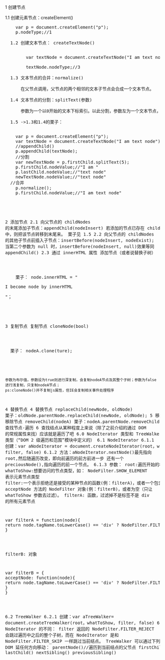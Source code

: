 1 创建节点

1.1 创建元素节点：createElement()

  <pre>
    var p = document.createElement("p");
    p.nodeType;//1

  1.2 创建文本节点： createTextNode()
  <pre>
        var textNode = document.createTextNode("I am text node");

        textNode.nodeType;//3

  1.3 文本节点的合并：normalize()

      在父节点调用，父节点的两个相邻的文本子节点会合成一个文本节点。

  1.4 文本节点的分割：splitText(参数)

      参数为一个以0开始的文本下标索引。以此分割，参数左为一个文本节点，参数及右为另一个文本节点。

  1.5 ->1.3和1.4的栗子：
  <pre>
    var p = document.createElement("p");
    var textNode = document.createTextNode("I am text node");
    //appendChild()
    p.appendChild(textNode);
    //分割
    var newTextNode = p.firstChild.splitText(5);
    p.firstChild.nodeValue;//"I am "
    p.lastChild.nodeValue;//"text node"
    newTextNode.nodeValue;//"text node"
  //合并
    p.normalize();
    p.firstChild.nodeValue;//"I am text node"
  </pre>

2 添加节点
2.1 向父节点的 childNodes 的末尾添加子节点：appendChild(nodeInsert)
若添加的节点已存在 childNodes 中，则把该节点转移到末尾来。
栗子见 1.5
2.2 向父节点的 childNodes 的其他子节点前插入子节点：insertBefore(nodeInsert, nodeExist);
当第二个参数为 null 时，insertBefore(nodeInsert, null)效果等同 appendChild()
2.3 通过 innerHTML 属性 添加节点（或者说替换子树）

  <pre>
    栗子： node.innerHTML = "<p>I become node by innerHTML</p>"；
  </pre>

3 复制节点
复制节点 cloneNode(bool)

  <pre>
  栗子： nodeA.clone(ture);
  </pre>

    参数为布尔值，参数设为true则进行深复制，会复制nodeA节点及其整个子树；参数为false进行浅复制，只复制nodeA节点；
    ps:cloneNode()并不复制js属性，但IE会复制相关事件处理程序

4 替换节点
4 替换节点 replaceChild(newNode, oldNode)
栗子：oldNode.parentNode.replaceChild(newNode, oldNode);
5 移除节点
5 移除节点 removeChild(nodeA)
栗子：nodeA.parentNode.removeChild(nodeA);
6 查找节点-遍历
6 查找结点从某种程度上来说（除了之前介绍的通过 DOM 的常规属性来找）应该就是遍历了吧
6.0 NodeIterator 类型和 TreeWalker 类型（“DOM 2 级遍历和范围”模块中定义的）
6.1 NodeIterator
6.1.1 创建：var aNodeIterator = document.createNodeIterator(root，whatToShow, filter, false)
6.1.2 方法：aNodeIterator.nextNode()最先指向 root,然后随遍历改变，即向前遍历的前方前进一步
还有一个 preciousNode(),指向遍历的前一个节点。
6.1.3 参数：
root:遍历开始的根节点
whatToShow:想要访问的节点类型，如： NodeFilter.SHOW_ELEMENT 表示元素节点类型
filter:一个表示拒绝还是接受的某种节点的函数(例：filterA)，或者一个包含 acceptNode 方法的 NodeFilter 对象(例：filterB)，或者为空（只让 whatToShow 参数去过滤）。
filterA: 函数，过滤掉不是标签不是 div 的所有元素节点
<pre>
var filterA = function(node){
return node.tagName.toLowerCase() == 'div' ? NodeFilter.FILTER_ACCEPT : NodeFilter.FILTER_SKIP;
}
</pre>
filterB: 对象
<pre>
var filterB = {
acceptNode: function(node){
return node.tagName.toLowerCase() == 'div' ? NodeFilter.FILTER_ACCEPT : NodeFilter.FILTER_SKIP;
}
}
</pre>
6.2 TreeWalker
6.2.1 创建：var aTreeWalker= document.createTreeWalker(root，whatToShow, filter, false)
6.2.2 和 NodeIterator 的不同：
filter 返回的 NodeFilter.FILTER_REJECT 会跳过遍历中之后的整个子树，而在 NodeIterator 是和 NodeFilter.FILTER_SKIP 一样跳过当前结点。
TreeWalker 可以通过下列方法在 DOM 延任何方向移动：
parentNode()//遍历到当前结点的父节点
firstChild()
lastChild()
nextSibling()
previousSibling()
